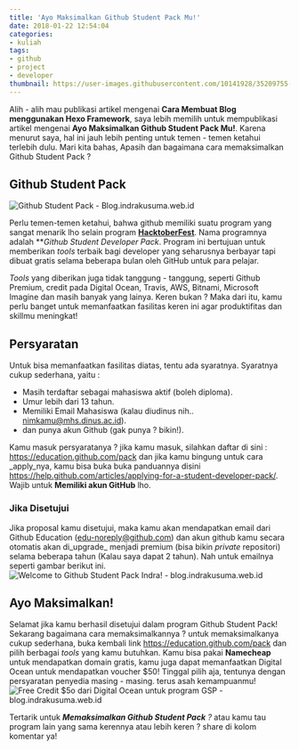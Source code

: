 ```yaml
---
title: 'Ayo Maksimalkan Github Student Pack Mu!'
date: 2018-01-22 12:54:04
categories:
- kuliah
tags:
- github
- project
- developer
thumbnail: https://user-images.githubusercontent.com/10141928/35209755-13feaaaa-ff82-11e7-84a9-d91d11d8c6a2.jpg
---
```

Alih - alih mau publikasi artikel mengenai **Cara Membuat Blog menggunakan Hexo Framework**, saya lebih memilih untuk mempublikasi artikel mengenai **Ayo Maksimalkan Github Student Pack Mu!**. Karena menurut saya, hal ini jauh lebih penting untuk temen - temen ketahui terlebih dulu. Mari kita bahas, Apasih dan bagaimana cara memaksimalkan Github Student Pack ?
<!-- more -->
## Github Student Pack
![Github Student Pack - Blog.indrakusuma.web.id](https://user-images.githubusercontent.com/10141928/35209755-13feaaaa-ff82-11e7-84a9-d91d11d8c6a2.jpg)

Perlu temen-temen ketahui, bahwa github memiliki suatu program yang sangat menarik lho selain program [**HacktoberFest**](https://hacktoberfest.digitalocean.com/). Nama programnya adalah ***Github Student Developer Pack*. Program ini bertujuan untuk memberikan _tools_ terbaik bagi developer yang seharusnya berbayar tapi dibuat gratis selama beberapa bulan oleh GitHub untuk para pelajar. 

_Tools_ yang diberikan juga tidak tanggung - tanggung, seperti Github Premium, credit pada Digital Ocean, Travis, AWS, Bitnami, Microsoft Imagine dan masih banyak yang lainya. Keren bukan ? Maka dari itu, kamu perlu banget untuk memanfaatkan fasilitas keren ini agar produktifitas dan skillmu meningkat!

## Persyaratan
Untuk bisa memanfaatkan fasilitas diatas, tentu ada syaratnya. Syaratnya cukup sederhana, yaitu :
- Masih terdaftar sebagai mahasiswa aktif (boleh diploma).
- Umur lebih dari 13 tahun.
- Memiliki Email Mahasiswa (kalau diudinus nih.. nimkamu@mhs.dinus.ac.id).
- dan punya akun Github (gak punya ? bikin!).

Kamu masuk persyaratanya ? jika kamu masuk, silahkan daftar di sini : https://education.github.com/pack dan jika kamu bingung untuk cara _apply_nya, kamu bisa buka buka panduannya disini https://help.github.com/articles/applying-for-a-student-developer-pack/. Wajib untuk **Memiliki akun GitHub** lho.

### Jika Disetujui
Jika proposal kamu disetujui, maka kamu akan mendapatkan email dari Github Education (edu-noreply@github.com) dan akun github kamu secara otomatis akan di_upgrade_ menjadi premium (bisa bikin _private_ repositori) selama beberapa tahun (Kalau saya dapat 2 tahun). Nah untuk emailnya seperti gambar berikut ini.
![Welcome to Github Student Pack Indra! - blog.indrakusuma.web.id](https://user-images.githubusercontent.com/10141928/35209756-143261b0-ff82-11e7-8487-a40bb052bc46.jpg)

## Ayo Maksimalkan!
Selamat jika kamu berhasil disetujui dalam program Github Student Pack! Sekarang bagaimana cara memaksimalkannya ? untuk memaksimalkanya cukup sederhana, buka kembali link https://education.github.com/pack dan pilih berbagai _tools_ yang kamu butuhkan. Kamu bisa pakai **Namecheap** untuk mendapatkan domain gratis, kamu juga dapat memanfaatkan Digital Ocean untuk mendapatkan voucher $50! Tinggal pilih aja, tentunya dengan persyaratan penyedia masing - masing. terus asah kemampuanmu!
![Free Credit $5o dari Digital Ocean untuk program GSP - blog.indrakusuma.web.id](https://user-images.githubusercontent.com/10141928/35209757-1466421e-ff82-11e7-9220-7b9a254419a2.jpg)

Tertarik untuk _**Memaksimalkan Github Student Pack** ?_ atau kamu tau program lain yang sama kerennya atau lebih keren ? share di kolom komentar ya!